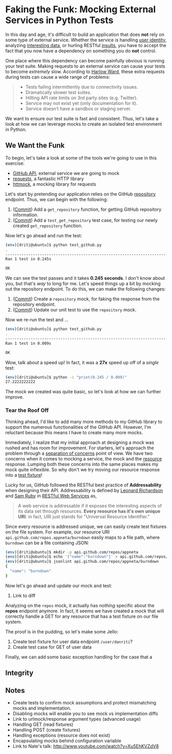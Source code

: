 # Faking the Funk: Mocking External Services in Python Tests

In this day and age, it's difficult to build an application that does **not**
rely on some type of external service. Whether the service is handling
[user identity][1], analyzing [interesting data][2], or hurling RESTful
[insults][3], you have to accept the fact that you now have a dependency on
something you do **not** control.

One place where this dependency can become painfully obvious is running your
test suite. Making requests to an external service can cause your tests
to become *extremely* slow. According to [Harlow Ward][6], these extra requests
during tests can cause a wide range of problems:

> - Tests failing intermittently due to connectivity issues.
> - Dramatically slower test suites.
> - Hitting API rate limits on 3rd party sites (e.g. Twitter).
> - Service may not exist yet (only documentation for it).
> - Service doesn’t have a sandbox or staging server.

We want to ensure our test suite is fast and consistent. Thus, let's take a
look at how we can leverage mocks to create an isolated test environment in
Python.

## We Want the Funk

To begin, let's take a look at some of the tools we're going to use in this
exercise:

- [GitHub API][9], external service we are going to mock
- [requests][7], a fantastic HTTP library
- [httmock][8], a mocking library for requests

Let's start by pretending our application relies on the GitHub [repository][14]
endpoint. Thus, we can begin with the following:

1. ([Commit][10]) Add a `get_repository` function, for getting GitHub repository
   information.
1. ([Commit][11]) Add a `test_get_repository` test case, for testing our newly
   created `get_repository` function.

Now let's go ahead and run the test:

```bash
(env)[driti@ubuntu]$ python test_github.py
.
----------------------------------------------------------------------
Ran 1 test in 0.245s

OK
```

We can see the test passes and it takes **0.245 seconds**. I don't know
about you, but that's *way* to long for me. Let's speed things up a bit by
mocking out the repository endpoint. To do this, we can make the following
changes:

1. ([Commit][12]) Create a `repository` mock, for faking the response from the
   repository endpoint.
1. ([Commit][13]) Update our unit test to use the `repository` mock.

Now we re-run the test and ...

```bash
(env)[driti@ubuntu]$ python test_github.py
.
----------------------------------------------------------------------
Ran 1 test in 0.009s

OK
```

Wow, talk about a speed up! In fact, it was a **27x** speed up off of a *single*
test:

```bash
(env)[driti@ubuntu]$ python -c "print(0.245 / 0.009)"
27.2222222222
```

The mock we created was quite basic, so let's look at how we can further
improve.

### Tear the Roof Off

Thinking ahead, I'd like to add many more methods to my GitHub library to
support the numerous functionalities of the GitHub API. However, I'm reluctant
because this means I have to create many more mocks.

Immediately, I realize that my initial approach at designing a mock was rushed
and has room for improvement. For starters, let's approach the problem through
a [separation of concerns][15] point of view. We have two concerns when it comes
to mocking a service, the mock and the [resource][18] response. Lumping both these
concerns into the same places makes my mock quite inflexible. So why don't we
try moving our resource response into a [test fixture][17]!

Lucky for us, GitHub followed the RESTful best practice of **Addressability** when
designing their API. Addressability is defined by [Leonard Richardson][20] and
[Sam Ruby][21] in [RESTful Web Services][19] as,

> A web service is addressable if it exposes the interesting aspects of its data
set through resources. **Every resource has it's own unique URI**: in fact,
URI just stands for "Universal Resource Identifier."

Since every resource is addressed unique, we can easily create test fixtures
on the file system. For example, our resource URI
`api.github.com/repos.appneta/burndown` easily maps to a file path, where
`burndown` can be a file containing JSON:

```bash
(env)[driti@ubuntu]$ mkdir -p api.github.com/repos/appneta
(env)[driti@ubuntu]$ echo '{"name":"burndown"}' > api.github.com/repos/appneta/burndown
(env)[driti@ubuntu]$ jsonlint api.github.com/repos/appneta/burndown
{
  "name": "burndown"
}
```

Now let's go ahead and update our mock and test:

1. Link to diff

Analyzing on the `repos` mock, it actually has *nothing* specific about the
**repos** endpoint anymore. In fact, it seems we have created a mock that will
correctly handle a GET for any resource that has a test fixture on our file
system.

The proof is in the pudding, so let's make some Jello:

1. Create test fixture for user data endpoint `/user/danriti`?
2. Create test case for GET of user data

Finally, we can add some basic exception handling for the case that a

## Integrity

## Notes

- Create tests to confirm mock assumptions and protect mismatching mocks and implementation.
- Disabling mocks will enable you to see mock vs implementation diffs
- Link to urlmock/response argument types (advanced usage)
- Handling GET (read fixtures)
- Handling POST (create fixtures)
- Handling exceptions (resource does not exist)
- Encapsulating mocks behind configuration variable
- Link to Nate's talk: http://www.youtube.com/watch?v=Xu5EhKVZdV8


[1]: https://dev.twitter.com/docs/auth
[2]: https://developer.github.com/v3/issues/
[3]: http://foaas.herokuapp.com/
[4]: http://blog.codinghorror.com/the-prototype-pitfall/
[5]: https://twitter.com/futuresanta
[6]: http://robots.thoughtbot.com/how-to-stub-external-services-in-tests
[7]: http://docs.python-requests.org/
[8]: https://github.com/patrys/httmock
[9]: https://developer.github.com/v3/
[10]: https://github.com/danriti/python-mocked-service/commit/c97eb466131c66cd3daf0b4c5e0014a5a4756bb0
[11]: https://github.com/danriti/python-mocked-service/commit/5003a893b1c52b662d4618a754e921e857e65f9f
[12]: https://github.com/danriti/python-mocked-service/commit/5c69623d77bbe5780d5d68dbc5e85bba08ae3770
[13]: https://github.com/danriti/python-mocked-service/commit/332f03211dbe307b8dcce9b11f7e939f54262276
[14]: https://developer.github.com/v3/repos/#get
[15]: http://en.wikipedia.org/wiki/Separation_of_concerns
[16]: http://en.wikipedia.org/wiki/Model%E2%80%93view%E2%80%93controller
[17]: http://en.wikipedia.org/wiki/Test_fixture#Software
[18]: http://en.wikipedia.org/wiki/Web_resource
[19]: http://shop.oreilly.com/product/9780596529260.do
[20]: https://twitter.com/leonardr
[21]: https://twitter.com/samruby
